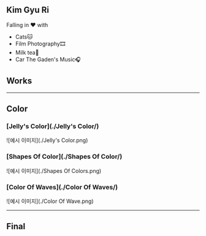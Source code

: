 ## Kim Gyu Ri
Falling in ❤️ with
* Cats🐱
* Film Photography🎞
* Milk tea🍵
* Car The Gaden's Music🎧

## Works
---
## Color
### [Jelly's Color](./Jelly's Color/)
![예시 이미지](./Jelly's Color.png)

### [Shapes Of Color](./Shapes Of Color/)
![예시 이미지](./Shapes Of Colors.png)

### [Color Of Waves](./Color Of Waves/)
![예시 이미지](./Color Of Wave.png)

---
## Final
